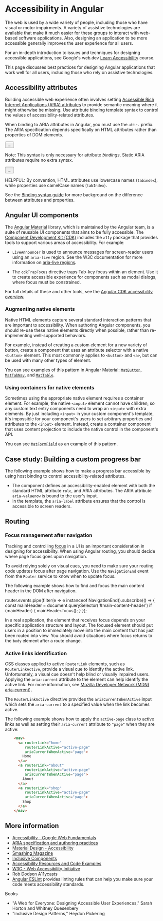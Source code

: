 # Accessibility in Angular

The web is used by a wide variety of people, including those who have visual or motor impairments.
A variety of assistive technologies are available that make it much easier for these groups to interact with web-based software applications.
Also, designing an application to be more accessible generally improves the user experience for all users.

For an in-depth introduction to issues and techniques for designing accessible applications, see Google's web.dev [Learn Accessibility](https://web.dev/learn/accessibility/) course.

This page discusses best practices for designing Angular applications that work well for all users, including those who rely on assistive technologies.

## Accessibility attributes

<!-- TODO: add link once attribute binding guide is implemented -->
Building accessible web experience often involves setting [Accessible Rich Internet Applications \(ARIA\) attributes](https://web.dev/learn/accessibility/aria-html/) to provide semantic meaning where it might otherwise be missing.
Use attribute binding template syntax to control the values of accessibility-related attributes.

When binding to ARIA attributes in Angular, you must use the `attr.` prefix. The ARIA specification depends specifically on HTML attributes rather than properties of DOM elements.

<docs-code language="html">
<!-- Use attr. when binding to an ARIA attribute -->
<button [attr.aria-label]="myActionLabel">…</button>
</docs-code>

Note: This syntax is only necessary for attribute *bindings*.
Static ARIA attributes require no extra syntax.

<docs-code language="html">
<!-- Static ARIA attributes require no extra syntax -->
<button aria-label="Save document">…</button>
</docs-code>

HELPFUL: By convention, HTML attributes use lowercase names \(`tabindex`\), while properties use camelCase names \(`tabIndex`\).

<!-- TODO: add link once attribute binding guide implemented -->
See the [Binding syntax guide](guide/templates) for more background on the difference between attributes and properties.

## Angular UI components

The [Angular Material](https://material.angular.io) library, which is maintained by the Angular team, is a suite of reusable UI components that aims to be fully accessible.
The [Component Development Kit (CDK)](https://material.angular.io/cdk/categories) includes the `a11y` package that provides tools to support various areas of accessibility.
For example:

* `LiveAnnouncer` is used to announce messages for screen-reader users using an `aria-live` region.
    See the W3C documentation for more information on [aria-live regions](https://www.w3.org/WAI/PF/aria-1.1/states_and_properties#aria-live).

* The `cdkTrapFocus` directive traps Tab-key focus within an element.
    Use it to create accessible experience for components such as modal dialogs, where focus must be constrained.

For full details of these and other tools, see the [Angular CDK accessibility overview](https://material.angular.io/cdk/a11y/overview).

### Augmenting native elements

Native HTML elements capture several standard interaction patterns that are important to accessibility.
When authoring Angular components, you should re-use these native elements directly when possible, rather than re-implementing well-supported behaviors.

For example, instead of creating a custom element for a new variety of button, create a component that uses an attribute selector with a native `<button>` element.
This most commonly applies to `<button>` and `<a>`, but can be used with many other types of element.

You can see examples of this pattern in Angular Material:
[`MatButton`](https://github.com/angular/components/blob/main/src/material/button/button.ts#L33C3-L36C5), [`MatTabNav`](https://github.com/angular/components/blob/main/src/material/tabs/tab-nav-bar/tab-nav-bar.ts#L62), and [`MatTable`](https://github.com/angular/components/blob/main/src/material/table/table.ts#L40).

### Using containers for native elements

Sometimes using the appropriate native element requires a container element.
For example, the native `<input>` element cannot have children, so any custom text entry components need to wrap an `<input>` with extra elements.
By just including `<input>` in your custom component's template, it's impossible for your component's users  to set arbitrary properties and attributes to the `<input>` element.
Instead, create a container component that uses content projection to include the native control in the component's API.

You can see [`MatFormField`](https://material.angular.io/components/form-field/overview) as an example of this pattern.

## Case study: Building a custom progress bar

The following example shows how to make a progress bar accessible by using host binding to control accessibility-related attributes.

* The component defines an accessibility-enabled element with both the standard HTML attribute `role`, and ARIA attributes.
    The ARIA attribute `aria-valuenow` is bound to the user's input.
* In the template, the `aria-label` attribute ensures that the control is accessible to screen readers.

<docs-code-multifile>
  <docs-code
    path="adev/src/content/examples/accessibility/src/app/progress-bar.component.ts"
    language="ts"
    linenums
    highlight="[12, 20]"/>
  <docs-code
    path="adev/src/content/examples/accessibility/src/app/app.component.html"
    language="html"
    linenums
    highlight="[8, 9]"/>
</docs-code-multifile>

## Routing

### Focus management after navigation

Tracking and controlling [focus](https://web.dev/learn/accessibility/focus/) in a UI is an important consideration in designing for accessibility.
When using Angular routing, you should decide where page focus goes upon navigation.

To avoid relying solely on visual cues, you need to make sure your routing code updates focus after page navigation.
Use the `NavigationEnd` event from the `Router` service to know when to update focus.

The following example shows how to find and focus the main content header in the DOM after navigation.

<docs-code language="typescript">

router.events.pipe(filter(e => e instanceof NavigationEnd)).subscribe(() => {
  const mainHeader = document.querySelector('#main-content-header')
  if (mainHeader) {
    mainHeader.focus();
  }
});

</docs-code>

In a real application, the element that receives focus depends on your specific application structure and layout.
The focused element should put users in a position to immediately move into the main content that has just been routed into view.
You should avoid situations where focus returns to the `body` element after a route change.

### Active links identification

CSS classes applied to active `RouterLink` elements, such as `RouterLinkActive`, provide a visual cue to identify the active link.
Unfortunately, a visual cue doesn't help blind or visually impaired users.
Applying the `aria-current` attribute to the element can help identify the active link.
For more information, see [Mozilla Developer Network \(MDN\) aria-current](https://developer.mozilla.org/en-US/docs/Web/Accessibility/ARIA/Attributes/aria-current)).

The `RouterLinkActive` directive provides the `ariaCurrentWhenActive` input which sets the `aria-current` to a specified value when the link becomes active.

The following example shows how to apply the `active-page` class to active links as well as setting their `aria-current` attribute to `"page"` when they are active:

```html
    <nav>
      <a routerLink="home"
         routerLinkActive="active-page"
         ariaCurrentWhenActive="page">
        Home
      </a>
      <a routerLink="about"
         routerLinkActive="active-page"
         ariaCurrentWhenActive="page">
        About
      </a>
      <a routerLink="shop"
         routerLinkActive="active-page"
         ariaCurrentWhenActive="page">
        Shop
      </a>
    </nav>
```

<!-- vale Angular.Angular_Spelling = NO -->

## More information

* [Accessibility - Google Web Fundamentals](https://developers.google.com/web/fundamentals/accessibility)
* [ARIA specification and authoring practices](https://www.w3.org/TR/wai-aria)
* [Material Design - Accessibility](https://material.io/design/usability/accessibility.html)
* [Smashing Magazine](https://www.smashingmagazine.com/search/?q=accessibility)
* [Inclusive Components](https://inclusive-components.design)
* [Accessibility Resources and Code Examples](https://dequeuniversity.com/resources)
* [W3C - Web Accessibility Initiative](https://www.w3.org/WAI/people-use-web)
* [Rob Dodson A11ycasts](https://www.youtube.com/watch?v=HtTyRajRuyY)
* [Angular ESLint](https://github.com/angular-eslint/angular-eslint#functionality) provides linting rules that can help you make sure your code meets accessibility standards.

<!-- vale Angular.Angular_Spelling = YES -->

Books

<!-- vale Angular.Google_Quotes = NO -->

* "A Web for Everyone: Designing Accessible User Experiences," Sarah Horton and Whitney Quesenbery
* "Inclusive Design Patterns," Heydon Pickering

<!-- vale Angular.Google_Quotes = YES -->

